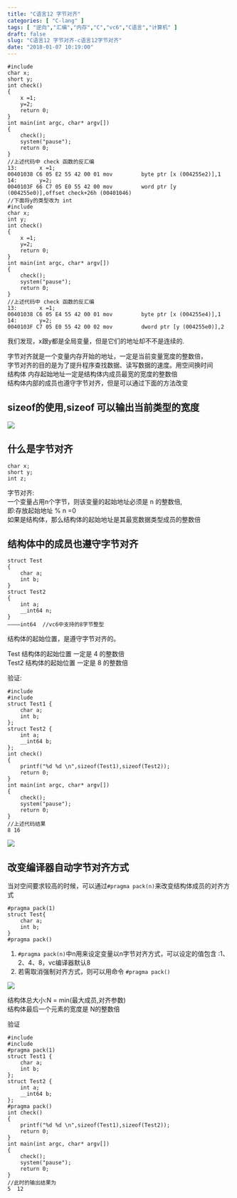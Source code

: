 ```yaml
---
title: "C语言12 字节对齐"
categories: [ "C-lang" ]
tags: [ "逆向","汇编","内存","C","vc6","C语言","计算机" ]
draft: false
slug: "C语言12 字节对齐-c语言12字节对齐"
date: "2018-01-07 10:19:00"
---
```




    
    #include
    char x;
    short y;
    int check()
    {
        x =1;
        y=2;
        return 0;
    }
    int main(int argc, char* argv[])
    {
        check();
        system("pause");
        return 0;
    }
    //上述代码中 check 函数的反汇编
    13:       x =1;
    00401038 C6 05 E2 55 42 00 01 mov         byte ptr [x (004255e2)],1
    14:       y=2;
    0040103F 66 C7 05 E0 55 42 00 mov         word ptr [y (004255e0)],offset check+26h (00401046)
    //下面将y的类型改为 int
    #include
    char x;
    int y;
    int check()
    {
        x =1;
        y=2;
        return 0;
    }
    int main(int argc, char* argv[])
    {
        check();
        system("pause");
        return 0;
    }
    //上述代码中 check 函数的反汇编
    13:       x =1;
    00401038 C6 05 E4 55 42 00 01 mov         byte ptr [x (004255e4)],1
    14:       y=2;
    0040103F C7 05 E0 55 42 00 02 mov         dword ptr [y (004255e0)],2
    

我们发现，x跟y都是全局变量，但是它们的地址却不不是连续的.

字节对齐就是一个变量内存开始的地址，一定是当前变量宽度的整数倍，  
字节对齐的目的是为了提升程序查找数据、读写数据的速度。用空间换时间  
结构体 内存起始地址一定是结构体内成员最宽的宽度的整数倍  
结构体内部的成员也遵守字节对齐，但是可以通过下面的方法改变

## sizeof的使用,sizeof 可以输出当前类型的宽度

![][1] 

## 什么是字节对齐

    char x;
    short y;
    int z;

字节对齐:  
一个变量占用n个字节，则该变量的起始地址必须是 n 的整数倍,  
即:存放起始地址 % n =0  
如果是结构体，那么结构体的起始地址是其最宽数据类型成员的整数倍

## 结构体中的成员也遵守字节对齐

    
    struct Test
    {
        char a;
        int b;
    }
    struct Test2
    {
        int a;
        __int64 n;
    }
    ————int64  //vc6中支持的8字节整型

结构体的起始位置，是遵守字节对齐的。

Test 结构体的起始位置 一定是 4 的整数倍  
Test2 结构体的起始位置 一定是 8 的整数倍

验证:

    #include
    #include
    struct Test1 {
        char a;
        int b;
    };
    struct Test2 {
        int a;
        __int64 b;
    };
    int check()
    {
        printf("%d %d \n",sizeof(Test1),sizeof(Test2));
        return 0;
    }
    int main(int argc, char* argv[])
    {
        check();
        system("pause");
        return 0;
    }
    //上述代码结果
    8 16

![][2] 

## 改变编译器自动字节对齐方式

当对空间要求较高的时候，可以通过`#pragma pack(n)`来改变结构体成员的对齐方式

    #pragma pack(1)
    struct Test{
        char a;
        int b;
    }
    #pragma pack()

  1. `#pragma pack(n)`中n用来设定变量以n字节对齐方式，可以设定的值包含 :1、2、4、8，vc编译器默认8
  2. 若需取消强制对齐方式，则可以用命令 `#pragma pack()`

![][3] 

结构体总大小:N = min(最大成员,对齐参数)  
结构体最后一个元素的宽度是 N的整数倍

验证

    #include
    #include
    #pragma pack(1)
    struct Test1 {
        char a;
        int b;
    };
    struct Test2 {
        int a;
        __int64 b;
    };
    #pragma pack()
    int check()
    {
        printf("%d %d \n",sizeof(Test1),sizeof(Test2));
        return 0;
    }
    int main(int argc, char* argv[])
    {
        check();
        system("pause");
        return 0;
    }
    //此时的输出结果为
    5  12

 [1]: /uploads/oss/2018-01-07-15153252340852.jpg ""
 [2]: /uploads/oss/2018-01-07-15153284404696.jpg ""
 [3]: /uploads/oss/2018-01-07-15153294780082.jpg ""
